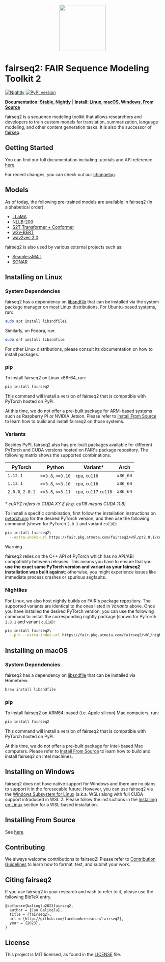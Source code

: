 <p align="center">
  <img src="doc/static/img/logo.png" width="150"><br />
</p>

# fairseq2: FAIR Sequence Modeling Toolkit 2

[![Nightly](https://github.com/facebookresearch/fairseq2/actions/workflows/nightly.yaml/badge.svg)](https://github.com/facebookresearch/fairseq2/actions/workflows/nightly.yaml)
[![PyPI version](https://img.shields.io/pypi/v/fairseq2)](https://pypi.org/project/fairseq2/)

**Documentation: [Stable](https://facebookresearch.github.io/fairseq2/stable), [Nightly](https://facebookresearch.github.io/fairseq2/nightly)** | **Install: [Linux](#installing-on-linux), [macOS](#installing-on-macos), [Windows](#installing-on-windows), [From Source](#installing-from-source)**

fairseq2 is a sequence modeling toolkit that allows researchers and developers
to train custom models for translation, summarization, language modeling, and
other content generation tasks. It is also the successor of
[fairseq](https://github.com/facebookresearch/fairseq).


## Getting Started
You can find our full documentation including tutorials and API reference
[here](https://facebookresearch.github.io/fairseq2/stable).

For recent changes, you can check out our [changelog](CHANGELOG.md).


## Models
As of today, the following pre-trained models are available in fairseq2 (in
alphabetical order):

 * [LLaMA](src/fairseq2/models/llama)
 * [NLLB-200](src/fairseq2/models/nllb)
 * [S2T Transformer + Conformer](src/fairseq2/models/s2t_transformer)
 * [w2v-BERT](src/fairseq2/models/w2vbert)
 * [wav2vec 2.0](src/fairseq2/models/wav2vec2)

fairseq2 is also used by various external projects such as:

 * [SeamlessM4T](https://github.com/facebookresearch/seamless_communication)
 * [SONAR](https://github.com/facebookresearch/SONAR)


## Installing on Linux

### System Dependencies
fairseq2 has a dependency on
[libsndfile](https://github.com/libsndfile/libsndfile) that can be installed via
the system package manager on most Linux distributions. For Ubuntu-based
systems, run:

```sh
sudo apt install libsndfile1
```

Similarly, on Fedora, run:

```sh
sudo dnf install libsndfile
```

For other Linux distributions, please consult its documentation on how to
install packages.

### pip
To install fairseq2 on Linux x86-64, run:

```sh
pip install fairseq2
```

This command will install a version of fairseq2 that is compatible with PyTorch
hosted on PyPI.

At this time, we do not offer a pre-built package for ARM-based systems such as
Raspberry PI or NVIDIA Jetson. Please refer to
[Install From Source](INSTALL_FROM_SOURCE.md) to learn how to build and install
fairseq2 on those systems.

### Variants
Besides PyPI, fairseq2 also has pre-built packages available for different
PyTorch and CUDA versions hosted on FAIR's package repository. The following
matrix shows the supported combinations.

| PyTorch          | Python            | Variant*               | Arch     |
| ---------------- | ----------------- | ---------------------- | -------- |
| `1.12.1`         | `>=3.8`, `<=3.10` | `cpu`, `cu116`         | `x86_64` |
| `1.13.1`         | `>=3.8`, `<=3.10` | `cpu`, `cu116`         | `x86_64` |
| `2.0.0`, `2.0.1` | `>=3.8`, `<=3.11` | `cpu`, `cu117` `cu118` | `x86_64` |

*\* cuXYZ refers to CUDA XY.Z (e.g. cu118 means CUDA 11.8)*

To install a specific combination, first follow the installation instructions on
[pytorch.org](https://pytorch.org) for the desired PyTorch version, and then use
the following command (shown for PyTorch `2.0.1` and variant `cu118`):

```sh
pip install fairseq2\
  --extra-index-url https://fair.pkg.atmeta.com/fairseq2/whl/pt2.0.1/cu118
```


> [!WARNING]
> fairseq2 relies on the C++ API of PyTorch which has no API/ABI compatibility
> between releases. This means you have to ensure that you **use the exact same
> PyTorch version and variant as your fairseq2 installation was built against**;
> otherwise, you might experience issues like immediate process crashes or
> spurious segfaults.

### Nightlies
For Linux, we also host nightly builds on FAIR's package repository. The
supported variants are identical to the ones listed in *Variants* above. Once
you have installed the desired PyTorch version, you can use the following
command to install the corresponding nightly package  (shown for PyTorch `2.0.1`
and variant `cu118`):

```sh
pip install fairseq2\
  --pre --extra-index-url https://fair.pkg.atmeta.com/fairseq2/whl/nightly/pt2.0.1/cu118
```


## Installing on macOS

### System Dependencies
fairseq2 has a dependency on
[libsndfile](https://github.com/libsndfile/libsndfile) that can be installed via
Homebrew:

```sh
brew install libsndfile
```

### pip
To install fairseq2 on ARM64-based (i.e. Apple silicon) Mac computers, run:

```sh
pip install fairseq2
```

This command will install a version of fairseq2 that is compatible with PyTorch
hosted on PyPI.

At this time, we do not offer a pre-built package for Intel-based Mac computers.
Please refer to [Install From Source](INSTALL_FROM_SOURCE.md) to learn how to
build and install fairseq2 on Intel machines.


## Installing on Windows
fairseq2 does not have native support for Windows and there are no plans to
support it in the foreseeable future. However, you can use fairseq2 via the
[Windows Subsystem for Linux](https://learn.microsoft.com/en-us/windows/wsl/about)
(a.k.a. WSL) along with full CUDA support introduced in WSL 2. Please follow the
instructions in the [Installing on Linux](#installing-on-linux) section for a
WSL-based installation.


## Installing From Source
See [here](INSTALL_FROM_SOURCE.md).


## Contributing
We always welcome contributions to fairseq2! Please refer to
[Contribution Guidelines](CONTRIBUTING.md) to learn how to format, test, and
submit your work.


## Citing fairseq2
If you use fairseq2 in your research and wish to refer to it, please use the
following BibTeX entry.

```
@software{balioglu2023fairseq2,
  author = {Can Balioglu},
  title = {fairseq2},
  url = {http://github.com/facebookresearch/fairseq2},
  year = {2023},
}
```


## License
This project is MIT licensed, as found in the [LICENSE](LICENSE) file.
